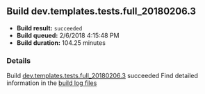 ## Build dev.templates.tests.full_20180206.3
- **Build result:** `succeeded`
- **Build queued:** 2/6/2018 4:15:48 PM
- **Build duration:** 104.25 minutes
### Details
Build [dev.templates.tests.full_20180206.3](https://winappstudio.visualstudio.com/web/build.aspx?pcguid=a4ef43be-68ce-4195-a619-079b4d9834c2&builduri=vstfs%3a%2f%2f%2fBuild%2fBuild%2f24890) succeeded
Find detailed information in the [build log files](https://uwpctdiags.blob.core.windows.net/buildlogs/dev.templates.tests.full_20180206.3_logs.zip)
